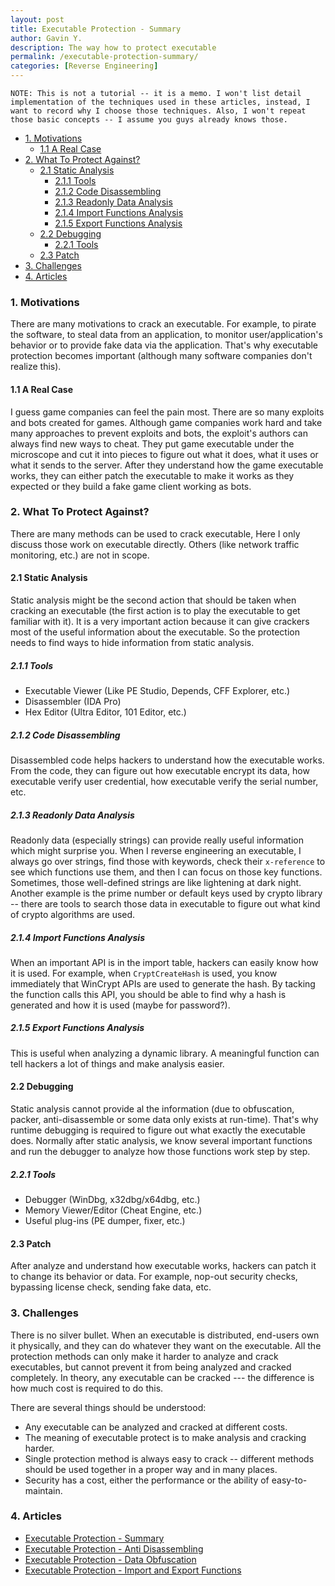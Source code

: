 ```yaml
---
layout: post
title: Executable Protection - Summary
author: Gavin Y.
description: The way how to protect executable
permalink: /executable-protection-summary/
categories: [Reverse Engineering]
---
```


```
NOTE: This is not a tutorial -- it is a memo. I won't list detail implementation of the techniques used in these articles, instead, I want to record why I choose those techniques. Also, I won't repeat those basic concepts -- I assume you guys already knows those.
```

- [1. Motivations](#1-motivations)
    - [1.1 A Real Case](#11-a-real-case)
- [2. What To Protect Against?](#2-what-to-protect-against)
    - [2.1 Static Analysis](#21-static-analysis)
        - [2.1.1 Tools](#211-tools)
        - [2.1.2 Code Disassembling](#212-code-disassembling)
        - [2.1.3 Readonly Data Analysis](#213-readonly-data-analysis)
        - [2.1.4 Import Functions Analysis](#214-import-functions-analysis)
        - [2.1.5 Export Functions Analysis](#215-export-functions-analysis)
    - [2.2 Debugging](#22-debugging)
        - [2.2.1 Tools](#221-tools)
    - [2.3 Patch](#23-patch)
- [3. Challenges](#3-challenges)
- [4. Articles](#4-articles)


### 1. Motivations

There are many motivations to crack an executable. For example, to pirate the software, to steal data from an application, to monitor user/application's behavior or to provide fake data via the application. That's why executable protection becomes important (although many software companies don't realize this).

#### 1.1 A Real Case

I guess game companies can feel the pain most. There are so many exploits and bots created for games. Although game companies work hard and take many approaches to prevent exploits and bots, the exploit's authors can always find new ways to cheat. They put game executable under the microscope and cut it into pieces to figure out what it does, what it uses or what it sends to the server. After they understand how the game executable works, they can either patch the executable to make it works as they expected or they build a fake game client working as bots.

### 2. What To Protect Against?

There are many methods can be used to crack executable, Here I only discuss those work on executable directly. Others (like network traffic monitoring, etc.) are not in scope.

#### 2.1 Static Analysis

Static analysis might be the second action that should be taken when cracking an executable (the first action is to play the executable to get familiar with it). It is a very important action because it can give crackers most of the useful information about the executable. So the protection needs to find ways to hide information from static analysis.

##### 2.1.1 *Tools*
- Executable Viewer (Like PE Studio, Depends, CFF Explorer, etc.)
- Disassembler (IDA Pro)
- Hex Editor (Ultra Editor, 101 Editor, etc.)

##### 2.1.2 *Code Disassembling*

Disassembled code helps hackers to understand how the executable works. From the code, they can figure out how executable encrypt its data, how executable verify user credential, how executable verify the serial number, etc.

##### 2.1.3 *Readonly Data Analysis*

Readonly data (especially strings) can provide really useful information which might surprise you. When I reverse engineering an executable, I always go over strings, find those with keywords, check their `x-reference` to see which functions use them, and then I can focus on those key functions. Sometimes, those well-defined strings are like lightening at dark night. Another example is the prime number or default keys used by crypto library -- there are tools to search those data in executable to figure out what kind of crypto algorithms are used.

##### 2.1.4 *Import Functions Analysis*

When an important API is in the import table, hackers can easily know how it is used. For example, when `CryptCreateHash` is used, you know immediately that WinCrypt APIs are used to generate the hash. By tacking the function calls this API, you should be able to find why a hash is generated and how it is used (maybe for password?).

##### 2.1.5 *Export Functions Analysis*

This is useful when analyzing a dynamic library. A meaningful function can tell hackers a lot of things and make analysis easier.

#### 2.2 Debugging

Static analysis cannot provide al the information (due to obfuscation, packer, anti-disassemble or some data only exists at run-time). That's why runtime debugging is required to figure out what exactly the executable does. Normally after static analysis, we know several important functions and run the debugger to analyze how those functions work step by step.

##### 2.2.1 *Tools*
- Debugger (WinDbg, x32dbg/x64dbg, etc.)
- Memory Viewer/Editor (Cheat Engine, etc.)
- Useful plug-ins (PE dumper, fixer, etc.)

#### 2.3 Patch

After analyze and understand how executable works, hackers can patch it to change its behavior or data. For example, nop-out security checks, bypassing license check, sending fake data, etc.

### 3. Challenges

There is no silver bullet. When an executable is distributed, end-users own it physically, and they can do whatever they want on the executable. All the protection methods can only make it harder to analyze and crack executables, but cannot prevent it from being analyzed and cracked completely. In theory, any executable can be cracked --- the difference is how much cost is required to do this.

There are several things should be understood:

- Any executable can be analyzed and cracked at different costs.
- The meaning of executable protect is to make analysis and cracking harder.
- Single protection method is always easy to crack -- different methods should be used together in a proper way and in many places.
- Security has a cost, either the performance or the ability of easy-to-maintain.

### 4. Articles

- [Executable Protection - Summary](/executable-protection-summary/)
- [Executable Protection - Anti Disassembling](/executable-protection-anti-disassembling/)
- [Executable Protection - Data Obfuscation](/executable-protection-data-obfuscation/)
- [Executable Protection - Import and Export Functions](/executable-protection-import-and-export-functions/})
